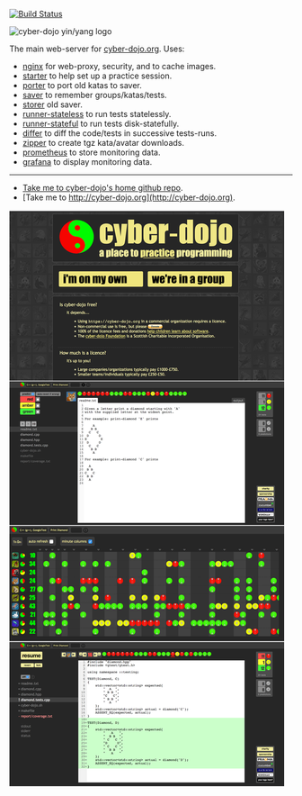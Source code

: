 [![Build Status](https://travis-ci.org/cyber-dojo/web.svg?branch=master)](https://travis-ci.org/cyber-dojo/web)

<img src="https://raw.githubusercontent.com/cyber-dojo/nginx/master/images/avatars/cyber-dojo.png"
     alt="cyber-dojo yin/yang logo"
     width="50px"
     height="50px"/>

The main web-server for [cyber-dojo.org](http://cyber-dojo.org). Uses:
- [nginx](https://github.com/cyber-dojo/nginx) for web-proxy, security, and to cache images.
- [starter](https://github.com/cyber-dojo/starter) to help set up a practice session.
- [porter](https://github.com/cyber-dojo/porter) to port old katas to saver.
- [saver](https://github.com/cyber-dojo/saver) to remember groups/katas/tests.
- [storer](https://github.com/cyber-dojo/storer) old saver.
- [runner-stateless](https://github.com/cyber-dojo/runner-stateless) to run tests statelessly.
- [runner-stateful](https://github.com/cyber-dojo/runner-stateful) to run tests disk-statefully.
- [differ](https://github.com/cyber-dojo/differ) to diff the code/tests in successive tests-runs.
- [zipper](https://github.com/cyber-dojo/zipper) to create tgz kata/avatar downloads.
- [prometheus](https://github.com/cyber-dojo/prometheus) to store monitoring data.
- [grafana](https://github.com/cyber-dojo/grafana) to display monitoring data.

- - - -

* [Take me to cyber-dojo's home github repo](https://github.com/cyber-dojo/cyber-dojo).
* [Take me to http://cyber-dojo.org](http://cyber-dojo.org).

![cyber-dojo.org home page](https://github.com/cyber-dojo/cyber-dojo/blob/master/shared/home_page_snapshot.png)
